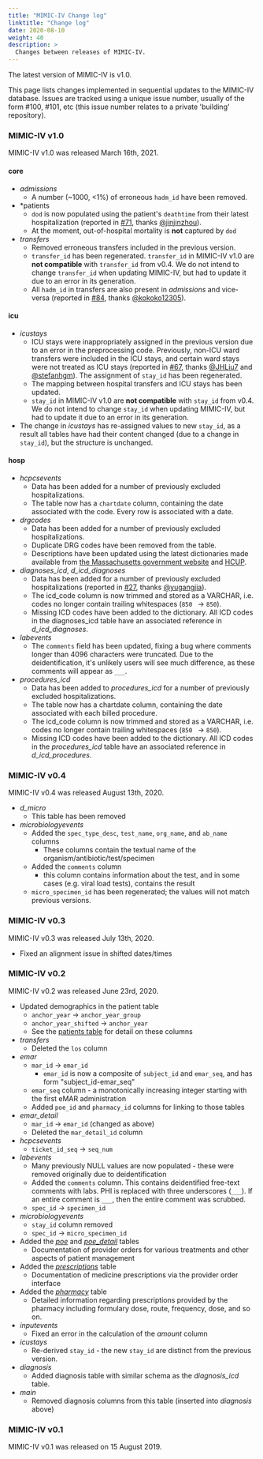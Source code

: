 ```yaml
---
title: "MIMIC-IV Change log"
linktitle: "Change log"
date: 2020-08-10
weight: 40
description: >
  Changes between releases of MIMIC-IV.
---
```


The latest version of MIMIC-IV is v1.0. 

This page lists changes implemented in sequential updates to the MIMIC-IV database. Issues are tracked using a unique issue number, usually of the form #100, #101, etc (this issue number relates to a private 'building' repository).

### MIMIC-IV v1.0

MIMIC-IV v1.0 was released March 16th, 2021.

#### core

* *admissions*
    * A number (~1000, <1%) of erroneous `hadm_id` have been removed.
* *patients
    * `dod` is now populated using the patient's `deathtime` from their latest hospitalization (reported in [#71](https://github.com/MIT-LCP/mimic-iv/issues/71), thanks [@jinjinzhou](https://github.com/jinjinzhou)).
    * At the moment, out-of-hospital mortality is **not** captured by `dod`
* *transfers*
    * Removed erroneous transfers included in the previous version.
    * `transfer_id` has been regenerated. `transfer_id` in MIMIC-IV v1.0 are **not compatible** with `transfer_id` from v0.4. We do not intend to change `transfer_id` when updating MIMIC-IV, but had to update it due to an error in its generation.
    * All `hadm_id` in transfers are also present in *admissions* and vice-versa (reported in [#84](https://github.com/MIT-LCP/mimic-iv/issues/84), thanks [@kokoko12305](https://github.com/kokoko12305)).

#### icu

* *icustays*
    * ICU stays were inappropriately assigned in the previous version due to an error in the preprocessing code. Previously, non-ICU ward transfers were included in the ICU stays, and certain ward stays were not treated as ICU stays (reported in [#67](https://github.com/MIT-LCP/mimic-iv/issues/67), thanks [@JHLiu7](https://github.com/JHLiu7) and [@stefanhgm](https://github.com/stefanhgm)). The assignment of `stay_id` has been regenerated.
    * The mapping between hospital transfers and ICU stays has been updated.
    * `stay_id` in MIMIC-IV v1.0 are **not compatible** with `stay_id` from v0.4. We do not intend to change `stay_id` when updating MIMIC-IV, but had to update it due to an error in its generation.
* The change in *icustays* has re-assigned values to new `stay_id`, as a result all tables have had their content changed (due to a change in `stay_id`), but the structure is unchanged.

#### hosp

* *hcpcsevents*
    * Data has been added for a number of previously excluded hospitalizations.
    * The table now has a `chartdate` column, containing the date associated with the code. Every row is associated with a date.
* *drgcodes*
    * Data has been added for a number of previously excluded hospitalizations.
    * Duplicate DRG codes have been removed from the table.
    * Descriptions have been updated using the latest dictionaries made available from [the Massachusetts government website](https://www.mass.gov/service-details/special-notices-for-acute-hospitals) and [HCUP](https://www.hcup-us.ahrq.gov/db/state/siddbdocumentation.jsp).
* *diagnoses_icd*, *d_icd_diagnoses*
    * Data has been added for a number of previously excluded hospitalizations (reported in [#27](https://github.com/MIT-LCP/mimic-iv/issues/27), thanks [@yugangjia](https://github.com/yugangjia)).
    * The icd_code column is now trimmed and stored as a VARCHAR, i.e. codes no longer contain trailing whitespaces (`850 ` -> `850`).
    * Missing ICD codes have been added to the dictionary. All ICD codes in the diagnoses_icd table have an associated reference in *d_icd_diagnoses*.
* *labevents*
    * The `comments` field has been updated, fixing a bug where comments longer than 4096 characters were truncated. Due to the deidentification, it's unlikely users will see much difference, as these comments will appear as `___`.
* *procedures_icd*
    * Data has been added to *procedures_icd* for a number of previously excluded hospitalizations.
    * The table now has a chartdate column, containing the date associated with each billed procedure.
    * The icd_code column is now trimmed and stored as a VARCHAR, i.e. codes no longer contain trailing whitespaces (`850 ` -> `850`).
    * Missing ICD codes have been added to the dictionary. All ICD codes in the *procedures_icd* table have an associated reference in *d_icd_procedures*.

### MIMIC-IV v0.4

MIMIC-IV v0.4 was released August 13th, 2020.

- *d_micro*
    - This table has been removed
- *microbiologyevents*
    - Added the `spec_type_desc`, `test_name`, `org_name`, and `ab_name` columns
        - These columns contain the textual name of the organism/antibiotic/test/specimen
    - Added the `comments` column
        - this column contains information about the test, and in some cases (e.g. viral load tests), contains the result
    - `micro_specimen_id` has been regenerated; the values will not match previous versions.

### MIMIC-IV v0.3

MIMIC-IV v0.3 was released July 13th, 2020. 

- Fixed an alignment issue in shifted dates/times

### MIMIC-IV v0.2

MIMIC-IV v0.2 was released June 23rd, 2020.

- Updated demographics in the patient table
  - `anchor_year` -> `anchor_year_group`
  - `anchor_year_shifted` -> `anchor_year`
  - See the [patients table](/iv/datasets/core/patients) for detail on these columns
- *transfers*
  - Deleted the `los` column
- *emar*
  - `mar_id` -> `emar_id`
    - `emar_id` is now a composite of `subject_id` and `emar_seq`, and has form "subject_id-emar_seq"
  - `emar_seq` column - a monotonically increasing integer starting with the first eMAR administration
  - Added `poe_id` and `pharmacy_id` columns for linking to those tables
- *emar_detail*
  - `mar_id` -> `emar_id` (changed as above)
  - Deleted the `mar_detail_id` column
- *hcpcsevents*
  - `ticket_id_seq` -> `seq_num`
- *labevents*
  - Many previously NULL values are now populated - these were removed originally due to deidentification
  - Added the `comments` column. This contains deidentified free-text comments with labs. PHI is replaced with three underscores (`___`). If an entire comment is `___`, then the entire comment was scrubbed.
  - `spec_id` -> `specimen_id`
- *microbiologyevents*
  - `stay_id` column removed
  - `spec_id` -> `micro_specimen_id`
- Added the [*poe*](/iv/datasets/hosp/poe) and [*poe_detail*](/iv/datasets/hosp/poe_detail) tables
  - Documentation of provider orders for various treatments and other aspects of patient management
- Added the [*prescriptions*](/iv/datasets/hosp/prescriptions) table
  - Documentation of medicine prescriptions via the provider order interface
- Added the [*pharmacy*](/iv/datasets/hosp/pharmacy) table
  - Detailed information regarding prescriptions provided by the pharmacy including formulary dose, route, frequency, dose, and so on.
- *inputevents*
  - Fixed an error in the calculation of the *amount* column
- *icustays*
  - Re-derived `stay_id` - the new `stay_id` are distinct from the previous version.
- *diagnosis*
  - Added diagnosis table with similar schema as the *diagnosis_icd* table.
- *main*
  - Removed diagnosis columns from this table (inserted into *diagnosis* above)

### MIMIC-IV v0.1

MIMIC-IV v0.1 was released on 15 August 2019.
